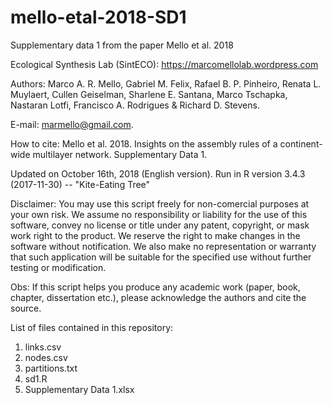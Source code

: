# mello-etal-2018-SD1

Supplementary data 1 from the paper Mello et al. 2018


Ecological Synthesis Lab (SintECO): https://marcomellolab.wordpress.com

Authors: Marco A. R. Mello, Gabriel M. Felix, Rafael B. P. Pinheiro, Renata L. Muylaert, Cullen Geiselman, Sharlene E. Santana, Marco Tschapka, Nastaran Lotfi, Francisco A. Rodrigues & Richard D. Stevens.

E-mail: marmello@gmail.com. 

How to cite: Mello et al. 2018. Insights on the assembly rules of a continent-wide multilayer network. Supplementary Data 1.

Updated on October 16th, 2018 (English version).
Run in R version 3.4.3 (2017-11-30) -- "Kite-Eating Tree"

Disclaimer: You may use this script freely for non-comercial purposes at your own risk. We assume no responsibility or
liability for the use of this software, convey no license or title under any patent, copyright, or mask work right
to the product. We reserve the right to make changes in the software without notification. We also make no representation or warranty that such application will be suitable for the specified use without further testing or modification.

Obs: If this script helps you produce any academic work (paper, book, chapter, dissertation etc.), please acknowledge the authors and cite the source.

List of files contained in this repository:

1. links.csv
2. nodes.csv
3. partitions.txt
4. sd1.R
5. Supplementary Data 1.xlsx
